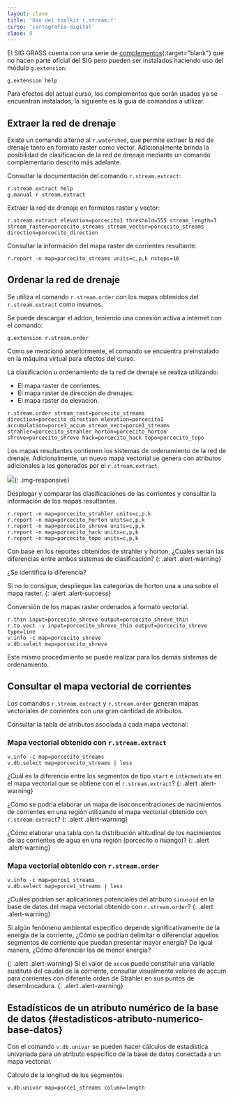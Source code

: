 ```yaml
---
layout: clase
title: 'Uso del toolkit r.stream.*'
curso: 'cartografia-digital'
clase: 9
---
```


El SIG GRASS cuenta con una serie de [complementos](http://grasswiki.osgeo.org/wiki/AddOns/GRASS_7){:target="blank"} que no hacen parte oficial del SIG pero pueden ser instalados haciendo uso del módulo `g.extension`:

~~~
g.extension help
~~~

Para efectos del actual curso, los complementos que serán usados ya se encuentran instalados, la siguiente es la guia de comandos a utilizar.

## Extraer la red de drenaje

Existe un comando alterno al `r.watershed`, que permite extraer la red de drenaje tanto en formato raster como vector. Adicionalmente brinda la posibilidad de clasificación de la red de drenaje mediante un comando complementario descrito más adelante.

Consultar la documentación del comando `r.stream.extract`:

~~~
r.stream.extract help
g.manual r.stream.extract
~~~

Extraer la red de drenaje en formatos raster y vector:

~~~
r.stream.extract elevation=porcecito1 threshold=555 stream_length=3 stream_raster=porcecito_streams stream_vector=porcecito_streams direction=porcecito_direction
~~~

Consultar la información del mapa raster de corrientes resultante:

~~~
r.report -n map=porcecito_streams units=c,p,k nsteps=10
~~~

## Ordenar la red de drenaje

Se utiliza el comando `r.stream.order` con los mapas obtenidos del `r.stream.extract` como insumos.

Se puede descargar el addon, teniendo una conexión activa a internet con el comando:

~~~
g.extension r.stream.order
~~~

Como se mencionó anteriormente, el comando se encuentra preinstalado en la máquina virtual para efectos del curso.

La clasificación u ordenamiento de la red de drenaje se realiza utilizando:

* El mapa raster de corrientes.
* El mapa raster de dirección de drenajes.
* El mapa raster de elevacion.

~~~
r.stream.order stream_rast=porcecito_streams direction=porcecito_direction elevation=porcecito1 accumulation=porce1_accum stream_vect=porce1_streams strahler=porcecito_strahler horton=porcecito_horton shreve=porcecito_shreve hack=porcecito_hack topo=porcecito_topo
~~~

Los mapas resultantes contienen los sistemas de ordenamiento de la red de drenaje. Adicionalmente, un nuevo mapa vectorial se genera con atributos adicionales a los generados por el `r.stream.extract`.

![](/cartografia-digital/images/stream_orders.png){: .img-responsive}

Desplegar y comparar las clasificaciones de las corrientes y consultar la información de los mapas resultantes.

~~~
r.report -n map=porcecito_strahler units=c,p,k
r.report -n map=porcecito_horton units=c,p,k
r.report -n map=porcecito_shreve units=c,p,k
r.report -n map=porcecito_hack units=c,p,k
r.report -n map=porcecito_topo units=c,p,k
~~~

Con base en los reportes obtenidos de strahler y horton, ¿Cuales serían las diferencias entre ambos sistemas de clasificación?
{: .alert .alert-warning}

¿Se identifica la diferencia?

Si no lo consigue, despliegue las categorias de horton una a una sobre el mapa raster.
{: .alert .alert-success}

Conversión de los mapas raster ordenados a formato vectorial.

~~~
r.thin input=porcecito_shreve output=porcecito_shreve_thin
r.to.vect -v input=porcecito_shreve_thin output=porcecito_shreve type=line
v.info -c map=porcecito_shreve
v.db.select map=porcecito_shreve
~~~

Este mismo procedimiento se puede realizar para los demás sistemas de ordenamiento.

## Consultar el mapa vectorial de corrientes

Los comandos `r.stream.extract` y `r.stream.order` generan mapas vectoriales de corrientes con una gran cantidad de atributos.

Consultar la tabla de atributos asociada a cada mapa vectorial:

### Mapa vectorial obtenido con `r.stream.extract`

~~~
v.info -c map=porcecito_streams
v.db.select map=porcecito_streams | less
~~~

¿Cuál es la diferencia entre los segmentos de tipo `start` e `intermediate` en el mapa vectorial que se obtiene con el `r.stream.extract`?
{: .alert .alert-warning}

¿Cómo se podría elaborar un mapa de isoconcentraciones de nacimientos de corrientes en una región utilizando el mapa vectorial obtenido con `r.stream.extract`?
{: .alert .alert-warning}

¿Cómo elaborar una tabla con la distribución altitudinal de los nacimientos de las corrientes de agua en una región (porcecito o ituango)?
{: .alert .alert-warning}

### Mapa vectorial obtenido con `r.stream.order`

~~~
v.info -c map=porce1_streams
v.db.select map=porce1_streams | less
~~~

¿Cuáles podrían ser aplicaciones potenciales del atributo `sinusoid` en la base de datos del mapa vectorial obtenido con `r.stream.order`?
{: .alert .alert-warning}

Si algún fenómeno ambiental específico depende significativamente de la energía de la corriente, ¿Cómo se podrían delimitar o diferenciar aquellos segmentos de corriente que puedan presentar mayor energía? De igual manera, ¿Cómo diferenciar las de menor energía?

{: .alert .alert-warning}
Si el valor de `accum` puede constituir una variable sustituta del caudal de la corriente, consultar visualmente valores de accum para corrientes con diferente orden de Strahler en sus puntos de desembocadura.
{: .alert .alert-warning}

## Estadísticos de un atributo numérico de la base de datos {#estadisticos-atributo-numerico-base-datos}

Con el comando `v.db.univar` se pueden hacer cálculos de estadística univariada para un atributo especifico de la base de datos conectada a un mapa vectorial.

Calculo de la longitud de los segmentos.

~~~
v.db.univar map=porce1_streams column=length
~~~
